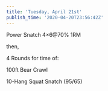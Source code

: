```yaml
---
title: 'Tuesday, April 21st'
publish_time: '2020-04-20T23:56:42Z'
---
```


Power Snatch 4×6\@70% 1RM

then,

4 Rounds for time of:

100ft Bear Crawl

10-Hang Squat Snatch (95/65)
